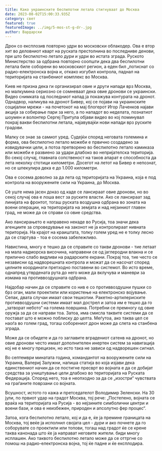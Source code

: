 ```yaml
---
title: Како украинските беспилотни летала стигнуваат до Москва
date: 2023-08-02T15:00:33.935Z
category: свет
featured: true
featuredImage: ../img/5-mos-st-g-dr-.jpg
author: Вардарски
---
```

Дрон со експлозив повторно удри во московски облакодер. Ова е втор хит во деловниот кварт на руската престолнина во последниве денови, при што беспилотно летало дури и удри во истата зграда. Руското Министерство за одбрана повторно соопшти дека два беспилотни летала биле соборени во московскиот регион, а еден бил „потиснат со радио-електронска војна и, откако изгубил контрола, паднал на територијата на станбениот комплекс во Москва.

Киев не призна дека ги организирал овие и други напади врз Москва, но малкумина сериозно се сомневаат дека овие дронови се украински. Видео снимката од последниот напад ја покажува контурата на дронот. Однадвор, наликува на дронот Бивер, кој се појави на украинските социјални мрежи - на почетокот на мај блогерот Игор Лаченков најави акција за собирање пари за него, а по нападот во неделата, познатиот шоумен и волонтер Сергеј Притула објави видео во кој поминувал покрај вакви беспилотни летала, најавувајќи нови напади врз руските градови.

Малку се знае за самиот уред. Судејќи според неговата големина и форма, ова беспилотно летало можеби е првично создадено за извидувачки цели, а потоа претворено во беспилотно летало камиказа или можеби е развиено за удари длабоко во непријателска територија. Во секој случај, главната сопственост на таков апарат е способноста да лета неколку стотици километри. Досегот на летот на Бивер е непознат, но се шпекулира дека е до 1.000 километри.

Ова е сосема доволно за да лета од територијата на Украина, која е под контрола на вооружените сили на Украина, до Москва.

Сè уште нема јасен доказ од каде се лансираат овие дронови, но во секој случај ова е лоша вест за руските власти. Ако се лансираат зад линијата на фронтот, тогаш руската воздушна одбрана во зоната на воени операции, на територијата на земјата и над нејзиниот главен град, не може да се справи со овие средства.

Ако лансирањето е направено некаде во Русија, тоа значи дека агенциите за спроведување на законот не ја контролираат нивната територија. На крајот на краиштата, толку голем уред не е толку лесно да се стартува - тоа е сосема забележливо.

Навистина, многу е тешко да се справите со такви дронови - тие летаат на мала надморска височина, направени се од јаглеродни влакна и се прилично слабо видливи на радарските екрани. Покрај тоа, тие често се независни од надворешната контрола и можат да се насочат според целните координати претходно поставени во системот. Во исто време, однапред утврдената рута до него може да вклучува и маневри за измама на противвоздушната одбрана.

Најдобар начин да се справите со нив е со противвоздушни пушки со брз оган, мали проектили или користење на електронско војување. Сепак, двата случаи имаат свои тешкотии. Ракетно-артилериските противвоздушни системи имаат мал дострел и затоа им е тешко да го „затворат небото“ на голема површина. Потребни се премногу од овие оружја за да се направи тоа. Затоа, има смисла таквите системи да се постават што е можно поблиску до целта. Меѓутоа, ако таква цел се наоѓа во голем град, тогаш соборениот дрон може да слета на станбена зграда.



Може да се обидете и да го заглавите вградениот сатенв на дронот, но овие дронови често имаат дополнителен инертен систем за навигација кој не е многу прецизен, но исто така не зависи од надворешен сигнал.

Во септември минатата година, командантот на вооружените сили на Украина, Валериј Залужни, напиша статија во која изјави дека единствениот начин да се постигне пресврт во војната е да се добијат средства за уништување цели длабоко во територијата на Руската Федерација. Според него, тоа е неопходно за да се „изостри“ чувствата на граѓаните поврзани со војната.

Всушност, истото го кажа и претседателот Володимир Зеленски. На 30 јули, по првиот удар на градот Москва, тој рече: „Постепено, војната се враќа на територијата на Русија - во нејзините симболични центри и воени бази, и ова е неизбежен, природен и апсолутно фер процес“.

Затоа, кога беспилотно летало, кој и да е, ќе ја премине границата на Москва, тој веќе ја исполнил својата цел - дури и ако почнете да го соборувате со проектили или топови, тогаш над градот ќе се крене таква канонада што ќе ја направат неговите жители. биди многу исплашен. Ако таквото беспилотно летало може да се оттргне со помош на радио-електронска војна, тој ќе падне и ќе експлодира.
